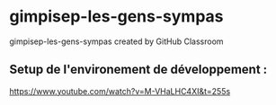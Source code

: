 # gimpisep-les-gens-sympas
gimpisep-les-gens-sympas created by GitHub Classroom

## Setup de l'environement de développement :
https://www.youtube.com/watch?v=M-VHaLHC4XI&t=255s
